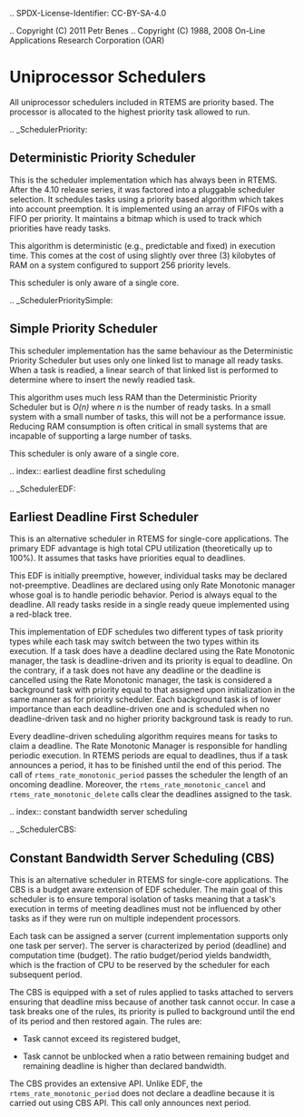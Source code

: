 .. SPDX-License-Identifier: CC-BY-SA-4.0

.. Copyright (C) 2011 Petr Benes
.. Copyright (C) 1988, 2008 On-Line Applications Research Corporation (OAR)

Uniprocessor Schedulers
=======================

All uniprocessor schedulers included in RTEMS are priority based.  The
processor is allocated to the highest priority task allowed to run.

.. _SchedulerPriority:

Deterministic Priority Scheduler
--------------------------------

This is the scheduler implementation which has always been in RTEMS.  After the
4.10 release series, it was factored into a pluggable scheduler selection.  It
schedules tasks using a priority based algorithm which takes into account
preemption.  It is implemented using an array of FIFOs with a FIFO per
priority.  It maintains a bitmap which is used to track which priorities have
ready tasks.

This algorithm is deterministic (e.g., predictable and fixed) in execution time.
This comes at the cost of using slightly over three (3) kilobytes of RAM on a
system configured to support 256 priority levels.

This scheduler is only aware of a single core.

.. _SchedulerPrioritySimple:

Simple Priority Scheduler
-------------------------

This scheduler implementation has the same behaviour as the Deterministic
Priority Scheduler but uses only one linked list to manage all ready tasks.
When a task is readied, a linear search of that linked list is performed to
determine where to insert the newly readied task.

This algorithm uses much less RAM than the Deterministic Priority Scheduler but
is *O(n)* where *n* is the number of ready tasks.  In a small system with a
small number of tasks, this will not be a performance issue.  Reducing RAM
consumption is often critical in small systems that are incapable of
supporting a large number of tasks.

This scheduler is only aware of a single core.

.. index:: earliest deadline first scheduling

.. _SchedulerEDF:

Earliest Deadline First Scheduler
---------------------------------

This is an alternative scheduler in RTEMS for single-core applications.  The
primary EDF advantage is high total CPU utilization (theoretically up to
100%). It assumes that tasks have priorities equal to deadlines.

This EDF is initially preemptive, however, individual tasks may be declared
not-preemptive. Deadlines are declared using only Rate Monotonic manager whose
goal is to handle periodic behavior. Period is always equal to the deadline. All
ready tasks reside in a single ready queue implemented using a red-black tree.

This implementation of EDF schedules two different types of task priority types
while each task may switch between the two types within its execution. If a
task does have a deadline declared using the Rate Monotonic manager, the task
is deadline-driven and its priority is equal to deadline.  On the contrary, if a
task does not have any deadline or the deadline is cancelled using the Rate
Monotonic manager, the task is considered a background task with priority equal
to that assigned upon initialization in the same manner as for priority
scheduler. Each background task is of lower importance than each
deadline-driven one and is scheduled when no deadline-driven task and no higher
priority background task is ready to run.

Every deadline-driven scheduling algorithm requires means for tasks to claim a
deadline.  The Rate Monotonic Manager is responsible for handling periodic
execution. In RTEMS periods are equal to deadlines, thus if a task announces a
period, it has to be finished until the end of this period. The call of
``rtems_rate_monotonic_period`` passes the scheduler the length of an oncoming
deadline. Moreover, the ``rtems_rate_monotonic_cancel`` and
``rtems_rate_monotonic_delete`` calls clear the deadlines assigned to the task.

.. index:: constant bandwidth server scheduling

.. _SchedulerCBS:

Constant Bandwidth Server Scheduling (CBS)
------------------------------------------

This is an alternative scheduler in RTEMS for single-core applications.  The
CBS is a budget aware extension of EDF scheduler. The main goal of this
scheduler is to ensure temporal isolation of tasks meaning that a task's
execution in terms of meeting deadlines must not be influenced by other tasks
as if they were run on multiple independent processors.

Each task can be assigned a server (current implementation supports only one
task per server). The server is characterized by period (deadline) and
computation time (budget). The ratio budget/period yields bandwidth, which is
the fraction of CPU to be reserved by the scheduler for each subsequent period.

The CBS is equipped with a set of rules applied to tasks attached to servers
ensuring that deadline miss because of another task cannot occur.  In case a
task breaks one of the rules, its priority is pulled to background until the
end of its period and then restored again. The rules are:

- Task cannot exceed its registered budget,

- Task cannot be unblocked when a ratio between remaining budget and remaining
  deadline is higher than declared bandwidth.

The CBS provides an extensive API. Unlike EDF, the
``rtems_rate_monotonic_period`` does not declare a deadline because it is
carried out using CBS API. This call only announces next period.
